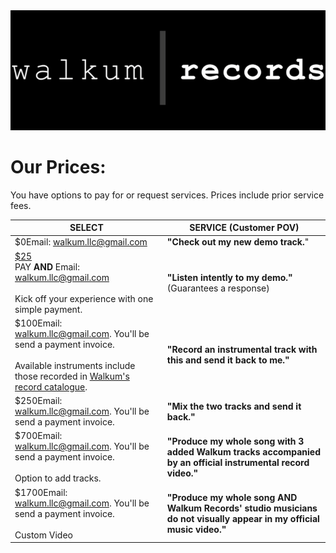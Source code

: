 <link href="./css/styles.css" rel="stylesheet" />

<div class="center">

<img src="./images/walkum_records.png" alt="walkum picture" class="title_picture_small">

</div>

# Our <span class="green">Prices</span>:

<div class="center">

You have options to <text class="pay_look">pay</text> for or request services. Prices include prior service fees.

| <div class="service_header">SELECT</div> | <div class="service_header">SERVICE (Customer POV)</div> |
|----------|------------|
| <div class="tooltip"><div class="pay_free">$0<span class="tooltiptext">Email: walkum.llc@gmail.com</span></span></div></div>        | <div class="chart_padding">**"Check out my new demo track.**"</div>        |
| <div class="tooltip"><a href="https://www.paypal.com/ncp/payment/KYJPU4PP7VS5C"><div class="pay">$25</div></a><span class="tooltiptext">PAY **AND** Email: walkum.llc@gmail.com</br></br>Kick off your experience with one simple payment.</span></div>       | <div class="chart_padding">**"Listen intently to my demo."** (Guarantees a response)</div>        |
| <div class="tooltip"><div class="pay_free">$100<span class="tooltiptext">Email: walkum.llc@gmail.com. You'll be send a payment invoice.</br></br>Available instruments include those recorded in [Walkum's record catalogue](https://www.youtube.com/playlist?list=PLAFFCFbWF1lHAQ2mS_LO-Y7xWIFuVOGhK).</span></span></div>      | <div class="chart_padding">**"Record an instrumental track with this and send it back to me."** </div>        |
| <div class="tooltip"><div class="pay_free">$250<span class="tooltiptext">Email: walkum.llc@gmail.com. You'll be send a payment invoice.</span></span></div>      | <div class="chart_padding">**"Mix the two tracks and send it back."**</div>        |
| <div class="tooltip"><div class="pay_free">$700<span class="tooltiptext">Email: walkum.llc@gmail.com. You'll be send a payment invoice.</br></br>Option to add tracks.</span></span></div>      | <div class="chart_padding">**"Produce my whole song with 3 added Walkum tracks accompanied by an official instrumental record video."**</div>        |
| <div class="tooltip"><div class="pay_free">$1700<span class="tooltiptext">Email: walkum.llc@gmail.com. You'll be send a payment invoice.</br></br>Custom Video</span></span></div>     | <div class="chart_padding">**"Produce my whole song **AND** Walkum Records' studio musicians do not visually appear in my official music video."**</div>        |

</div>
